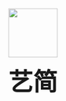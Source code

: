 <div align="center" style="margin-top: 20px;position:relative;">
  <img src="https://rawcdn.githack.com/pdxjie/resume-online/37df2aa37d0691a20b554c6fee0d5b577879d2b5/src/assets/images/resume.svg" style="width:100px;height:100px;">
    <div style="position:absolute;left: 50%;transform: translate(-50%);top: 40px">
        <p align="center">
            <h2 align="center" style="font-family: 方正舒体;font-size: 50px">艺简</h2>
            <p align="center"></p>
        </p>
    </div>
</div>
